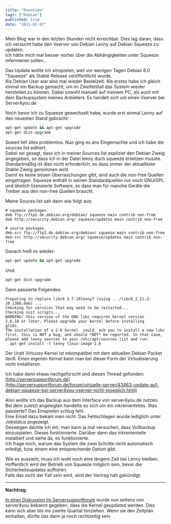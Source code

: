 ```yaml
---
title: "Downtime"
tags: ["Debian"]
published: true
date: "2011-02-07"
---
```


Mein Blog war in den letzten Stunden nicht erreichbar. Dies lag daran, dass ich versucht habe den Vserver von Debian Lenny auf Debian Squeeze zu updaten.  
Ich hätte mich mal besser vorher über die Abhängigkeiten unter Squeeze informieren sollen…

Das Update wollte ich einspielen, weil vor wenigen Tagen Debian 6.0 "Squeeze" als Stable Release veröffentlicht wurde.  
Als Debian User war also mal wieder Bastelzeit. Als erstes habe ich gleich einmal ein Backup gemacht, um im Zweifelsfall das System wieder herstellen zu können. Dabei sowohl manuell auf meinem PC, als auch mit dem Backupsystem meines Anbieters. Es handelt sich um einen Vserver bei Server4you.de

Noch bevor ich zu Squeeze gewechselt habe, wurde erst einmal Lenny auf den neuesten Stand gebracht:

```bash
apt-get update && apt-get upgrade
apt-get dist-upgrade
```

Soweit lief alles problemlos. Nun ging es ans Eingemachte und ich habe die sources.list editiert.  
Dabei sei gesagt, dass ich in meiner Sources.list expliziet den Debian Zweig angegeben, so dass ich in der Datei lenny duch squeeze ersetzen musste. Standartmäßig ist dies nicht erforderlich, so dass immer der aktuelleste Stable Zweig genommen wird.  
Damit es keine bösen Überraschungen gibt, sind auch die non-free Quellen eingetragen. Squeeze enthält in seinen Standardquellen nur noch GNU/GPL und ähnlich lizensierte Software, so dass man für manche Geräte die Treiber aus den non-free Quellen braucht.

Meine Souces.list sah dann wie folgt aus:

```
# squeeze packages.
deb ftp://ftp2.de.debian.org/debian/ squeeze main contrib non-free
deb http://security.debian.org/ squeeze/updates main contrib non-free

# source packages.  
deb-src ftp://ftp2.de.debian.org/debian/ squeeze main contrib non-free  
deb-src http://security.debian.org/ squeeze/updates main contrib non-free
```

Danach hieß es wieder:  
```bash
apt-get update && apt-get upgrade
```

Und:
```bash
apt-get dist-upgrade
```

Dann passierte Folgendes:
```
Preparing to replace libc6 2.7-18lenny7 (using .../libc6_2.11.2-10_i386.deb) ...
Checking for services that may need to be restarted...
Checking init scripts...
WARNING: this version of the GNU libc requires kernel version
2.6.18 or later. Please upgrade your kernel before installing
glibc.
The installation of a 2.6 kernel _could_ ask you to install a new libc
first, this is NOT a bug, and should *NOT* be reported. In that case,
please add lenny sources to your /etc/apt/sources.list and run:
  apt-get install -t lenny linux-image-2.6
```

Der Uralt Virtuozo Kernel ist inkompatibel mit dem aktuellen Debian Packet libc6. Einen eigenen Kernel kann man bei dieser Form der Virtualisierung nicht installieren.

Ich habe dann etwas nachgeforscht und diesen Thread gefunden: [http://serversupportforum.de](http://serversupportforum.de/forum/virtuelle-server/43463-update-auf-debian-squeeze-bei-server4you-vserver-nicht-moeglich.html)

Also wollte ich das Backup aus dem Interface von server4you.de nutzen. Bei dem zuletzt angelegten handelte es sich um ein inkrementelles. Was passierte? Das Einspielen schlug fehl.  
Eine Email dazu bekam man nicht. Das Fehlschlagen wurde lediglich unter Jobstatus angezeigt.  
Deswegen dachte ich mir, man kann ja mal versuchen, dass Vollbackup einzuspielen. Dieses funktionierte. Darüber dann das inkrementelle installiert und siehe da, es funktionierte.  
Ich frage mich, warum das System die zwei Schritte nicht automatisch erledigt, bzw. einem eine entsprechende Option gibt.

Wie es aussieht, muss ich wohl noch eine längere Zeit bei Lenny bleiben. Hoffentlich wird der Betrieb von Squeeze möglich sein, bevor die Sicherheitsupdates aufhören.  
Falls das nicht der Fall sein wird, wird der Vertrag halt gekündigt.

___
**Nachtrag:**

[In einer Diskussion im Serversupportforum](http://serversupportforum.de/forum/271594-post71.html) wurde nun seitens von server4you bekannt gegeben, dass die Kernel geupdated werden. Dies kann sich aber bis ins zweite Quartal hinziehen. Wenn sie den Zeitplan einhalten, dürfte das dann ja noch rechtzeitig sein.

